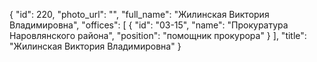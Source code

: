 {
    "id": 220,
    "photo_url": "",
    "full_name": "Жилинская Виктория Владимировна",
    "offices": [
        {
            "id": "03-15",
            "name": "Прокуратура Наровлянского района",
            "position": "помощник прокурора"
        }
    ],
    "title": "Жилинская Виктория Владимировна"
}